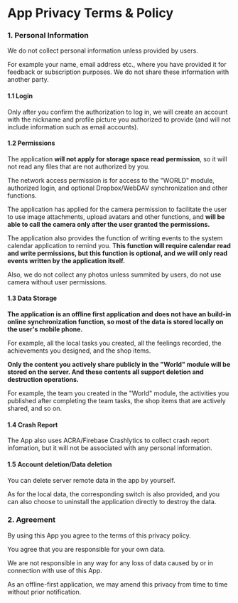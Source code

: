 # App Privacy Terms & Policy

### 1. Personal Information

We do not collect personal information unless provided by users. 

For example your name, email address etc., where you have provided it for feedback or subscription purposes. We do not share these information with another party.

#### 1.1 Login

Only after you confirm the authorization to log in, we will create an account with the nickname and profile picture you authorized to provide (and will not include information such as email accounts).



#### 1.2 Permissions

The application **will not apply for storage space read permission**, so it will not read any files that are not authorized by you.

The network access permission  is for access to the "WORLD" module, authorized login, and optional Dropbox/WebDAV synchronization and other functions.

The application has applied for the camera permission to facilitate the user to use image attachments, upload avatars and other functions, and **will be able to call the camera only after the user granted the permissions.**

The application also provides the function of writing events to the system calendar application to remind you. T**his function will require calendar read and write permissions, but this function is optional, and we will only read events written by the application itself.**



Also, we do not collect any photos unless summited by users, do not use camera without user permissions.



#### 1.3 Data Storage

**The application is an offline first application and does not have an build-in online synchronization function, so most of the data is stored locally on the user's mobile phone.**

For example, all the local tasks you created, all the feelings recorded, the achievements you designed, and the shop items.

**Only the content you actively share publicly in the "World" module will be stored on the server. And these contents all support deletion and destruction operations.**

For example, the team you created in the "World" module, the activities you published after completing the team tasks, the shop items that are actively shared, and so on.

#### 1.4 Crash Report

The App also uses ACRA/Firebase Crashlytics to collect crash report infomation, but it will not be associated with any personal information.

#### 1.5 Account deletion/Data deletion

You can delete server remote data in the app by yourself. 

As for the local data, the corresponding switch is also provided, and you can also choose to uninstall the application directly to destroy the data.




### 2. Agreement

By using this App you agree to the terms of this privacy policy. 

You agree that you are responsible for your own data.

We are not responsible in any way for any loss of data caused by or in connection with use of this App. 

As an offline-first application, we may amend this privacy from time to time without prior notification.